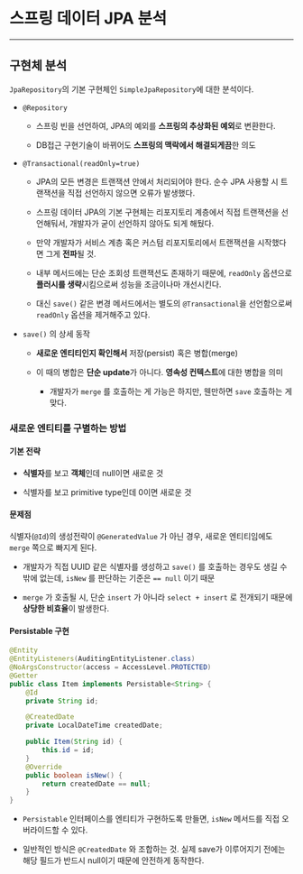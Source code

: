 # 스프링 데이터 JPA 분석

---

## 구현체 분석

`JpaRepository`의 기본 구현체인 `SimpleJpaRepository`에 대한 분석이다.

- `@Repository`
  
  - 스프링 빈을 선언하여, JPA의 예외를 **스프링의 추상화된 예외**로 변환한다.
  
  - DB접근 구현기술이 바뀌어도 **스프링의 맥락에서 해결되게끔**한 의도

- `@Transactional(readOnly=true)`
  
  - JPA의 모든 변경은 트랜잭션 안에서 처리되어야 한다. 순수 JPA 사용할 시 트랜잭션을 직접 선언하지 않으면 오류가 발생했다.
  
  - 스프링 데이터 JPA의 기본 구현체는 리포지토리 계층에서 직접 트랜잭션을 선언해둬서, 개발자가 굳이 선언하지 않아도 되게 해뒀다.
  
  - 만약 개발자가 서비스 계층 혹은 커스텀 리포지토리에서 트랜잭션을 시작했다면 그게 **전파**될 것.
  
  - 내부 메서드에는 단순 조회성 트랜잭션도 존재하기 때문에, `readOnly` 옵션으로 **플러시를 생략**시킴으로써 성능을 조금이나마 개선시킨다.
  
  - 대신 `save()` 같은 변경 메서드에서는 별도의 `@Transactional`을 선언함으로써 `readOnly` 옵션을 제거해주고 있다.

- `save()` 의 상세 동작
  
  - **새로운 엔티티인지 확인해서** 저장(persist) 혹은 병합(merge)
  
  - 이 때의 병합은 **단순 update**가 아니다. **영속성 컨텍스트**에 대한 병합을 의미
    
    - 개발자가 `merge` 를 호출하는 게 가능은 하지만, 웬만하면 `save` 호출하는 게 맞다.

### 새로운 엔티티를 구별하는 방법

#### 기본 전략

- **식별자**를 보고 **객체**인데 null이면 새로운 것

- 식별자를 보고 primitive type인데 0이면 새로운 것

#### 문제점

식별자(`@Id`)의 생성전략이 `@GeneratedValue` 가 아닌 경우, 새로운 엔티티임에도 `merge` 쪽으로 빠지게 된다.

- 개발자가 직접 UUID 같은 식별자를 생성하고 `save()` 를 호출하는 경우도 생길 수 밖에 없는데, `isNew` 를 판단하는 기준은 `== null` 이기 때문

- `merge` 가 호출될 시, 단순 `insert` 가 아니라 `select + insert` 로 전개되기 때문에 **상당한 비효율**이 발생한다.

#### Persistable 구현

```java
@Entity
@EntityListeners(AuditingEntityListener.class)
@NoArgsConstructor(access = AccessLevel.PROTECTED)
@Getter
public class Item implements Persistable<String> {
    @Id
    private String id;

    @CreatedDate
    private LocalDateTime createdDate;

    public Item(String id) {
        this.id = id;
    }
    @Override
    public boolean isNew() {
        return createdDate == null;
    }
}
```

- `Persistable` 인터페이스를 엔티티가 구현하도록 만들면, `isNew` 메서드를 직접 오버라이드할 수 있다.

- 일반적인 방식은 `@CreatedDate` 와 조합하는 것. 실제 save가 이루어지기 전에는 해당 필드가 반드시 null이기 때문에 안전하게 동작한다.


